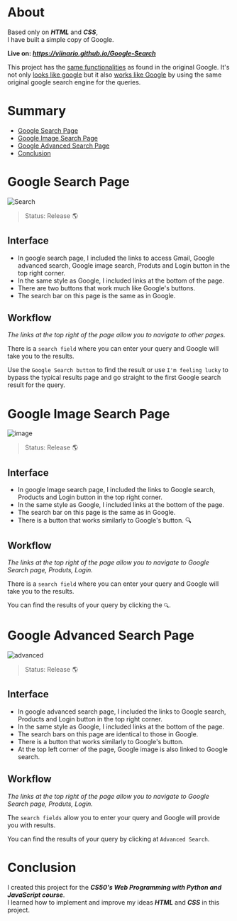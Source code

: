 <h1>About</h1>

Based only on _**HTML**_ and _**CSS**_, <br/> I have built a simple copy of Google.

**Live on: _https://viinario.github.io/Google-Search_**

This project has the <ins>same functionalities</ins> as found in the original Google. It's not only <ins>looks like google</ins> but it also <ins>works like Google</ins> by using the same original google search engine for the queries.

# Summary
+ [Google Search Page](#google-search-page)
+ [Google Image Search Page](#google-image-search-page)
+ [Google Advanced Search Page](#google-advanced-search-page) 
+ [Conclusion](#conclusion)

# Google Search Page

![Search](https://user-images.githubusercontent.com/69995288/163196165-d59f829f-ed6a-4303-9602-75c9ae8531a1.png)

> Status: Release 🌎

<h2> Interface </h2>

+ In google search page, I included the links to access Gmail, Google advanced search, Google image search, Produts and Login button in the top right corner.
+ In the same style as Google, I included links at the bottom of the page.
+ There are two buttons that work much like Google's buttons.
+ The search bar on this page is the same as in Google.

<h2> Workflow </h2>

 _The links at the top right of the page allow you to navigate to other pages._

There is a `search field` where you can enter your query and Google will take you to the results. 
 
 Use the `Google Search button` to find the result or use `I'm feeling lucky` to bypass the typical results page and go straight to the first Google search result for the query.  
 
# Google Image Search Page

![image](https://user-images.githubusercontent.com/69995288/163200021-bd86e792-a3c2-4427-b410-feed60890d0a.png)

> Status: Release 🌎

<h2> Interface </h2>

+ In google Image search page, I included the links to Google search, Products and Login button in the top right corner.
+ In the same style as Google, I included links at the bottom of the page.
+ The search bar on this page is the same as in Google.
+ There is a button that works similarly to Google's button. 🔍

<h2> Workflow </h2>

 _The links at the top right of the page allow you to navigate to Google Search page, Produts, Login._

There is a `search field` where you can enter your query and Google will take you to the results. 
 
  You can find the results of your query by clicking the `🔍`. 

# Google Advanced Search Page

![advanced](https://user-images.githubusercontent.com/69995288/163201972-e917ac47-de27-40c1-9aab-8a2b09b7711a.png)

> Status: Release 🌎

<h2> Interface </h2>

+ In google advanced search page, I included the links to Google search, Products and Login button in the top right corner.
+ In the same style as Google, I included links at the bottom of the page.
+ The search bars on this page are identical to those in Google.
+ There is a button that works similarly to Google's button.
+ At the top left corner of the page, Google image is also linked to Google search.

<h2> Workflow </h2>

 _The links at the top right of the page allow you to navigate to Google Search page, Produts, Login._

The `search fields` allow you to enter your query and Google will provide you with results.

  You can find the results of your query by clicking at `Advanced Search`. 
  
 # Conclusion
 I created this project for the _**CS50's Web Programming with Python and JavaScript course**_.<br/>I learned how to implement and improve my ideas _**HTML**_ and _**CSS**_ in this project.
 
